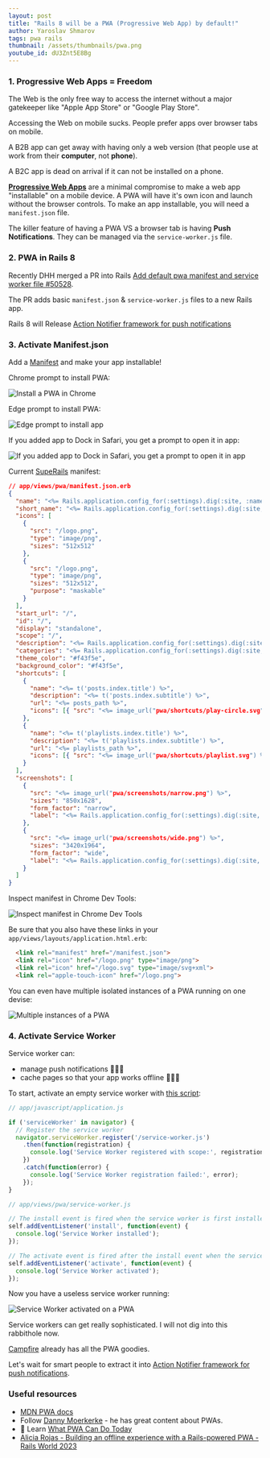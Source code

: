 ```yaml
---
layout: post
title: "Rails 8 will be a PWA (Progressive Web App) by default!"
author: Yaroslav Shmarov
tags: pwa rails
thumbnail: /assets/thumbnails/pwa.png
youtube_id: dU3Znt5E8Bg
---
```


### 1. Progressive Web Apps = Freedom

The Web is the only free way to access the internet without a major gatekeeper like "Apple App Store" or "Google Play Store".

Accessing the Web on mobile sucks. People prefer apps over browser tabs on mobile.

A B2B app can get away with having only a web version (that people use at work from their **computer**, not **phone**).

A B2C app is dead on arrival if it can not be installed on a phone.

[**Progressive Web Apps**](https://developer.mozilla.org/en-US/docs/Web/Progressive_web_apps) are a minimal compromise to make a web app "installable" on a mobile device. A PWA will have it's own icon and launch without the browser controls. To make an app installable, you will need a `manifest.json` file.

The killer feature of having a PWA VS a browser tab is having **Push Notifications**. They can be managed via the `service-worker.js` file.

### 2. PWA in Rails 8

Recently DHH merged a PR into Rails [Add default pwa manifest and service worker file #50528](https://github.com/rails/rails/pull/50528).

The PR adds basic `manifest.json` & `service-worker.js` files to a new Rails app.

Rails 8 will Release [Action Notifier framework for push notifications](https://github.com/rails/rails/issues/50454)

### 3. Activate Manifest.json

Add a [Manifest](https://developer.mozilla.org/en-US/docs/Web/Manifest) and make your app installable!

Chrome prompt to install PWA:

![Install a PWA in Chrome](/assets/images/pwa-install-chrome.png)

Edge prompt to install PWA:

![Edge prompt to install app](/assets/images/pwa-install-edge.png)

If you added app to Dock in Safari, you get a prompt to open it in app:

![If you added app to Dock in Safari, you get a prompt to open it in app](/assets/images/pwa-open-safari.png)

Current [SupeRails](https://superails.com/) manifest:

```json
// app/views/pwa/manifest.json.erb
{
  "name": "<%= Rails.application.config_for(:settings).dig(:site, :name) %>",
  "short_name": "<%= Rails.application.config_for(:settings).dig(:site, :short_name) %>",
  "icons": [
    {
      "src": "/logo.png",
      "type": "image/png",
      "sizes": "512x512"
    },
    {
      "src": "/logo.png",
      "type": "image/png",
      "sizes": "512x512",
      "purpose": "maskable"
    }
  ],
  "start_url": "/",
  "id": "/",
  "display": "standalone",
  "scope": "/",
  "description": "<%= Rails.application.config_for(:settings).dig(:site, :description) %>",
  "categories": "<%= Rails.application.config_for(:settings).dig(:site, :keywords) %>",
  "theme_color": "#f43f5e",
  "background_color": "#f43f5e",
  "shortcuts": [
    {
      "name": "<%= t('posts.index.title') %>",
      "description": "<%= t('posts.index.subtitle') %>",
      "url": "<%= posts_path %>",
      "icons": [{ "src": "<%= image_url("pwa/shortcuts/play-circle.svg") %>", "sizes": "96x96" }]
    },
    {
      "name": "<%= t('playlists.index.title') %>",
      "description": "<%= t('playlists.index.subtitle') %>",
      "url": "<%= playlists_path %>",
      "icons": [{ "src": "<%= image_url("pwa/shortcuts/playlist.svg") %>", "sizes": "96x96" }]
    }
  ],
  "screenshots": [
    {
      "src": "<%= image_url("pwa/screenshots/narrow.png") %>",
      "sizes": "850x1628",
      "form_factor": "narrow",
      "label": "<%= Rails.application.config_for(:settings).dig(:site, :description) %>"
    },
    {
      "src": "<%= image_url("pwa/screenshots/wide.png") %>",
      "sizes": "3420x1964",
      "form_factor": "wide",
      "label": "<%= Rails.application.config_for(:settings).dig(:site, :description) %>"
    }
  ]
}
```

Inspect manifest in Chrome Dev Tools:

![Inspect manifest in Chrome Dev Tools](/assets/images/pwa-manifest-debug.png)

Be sure that you also have these links in your `app/views/layouts/application.html.erb`:

```html
  <link rel="manifest" href="/manifest.json">
  <link rel="icon" href="/logo.png" type="image/png">
  <link rel="icon" href="/logo.svg" type="image/svg+xml">
  <link rel="apple-touch-icon" href="/logo.png">
```

You can even have multiple isolated instances of a PWA running on one devise:

![Multiple instances of a PWA](/assets/images/pwa-multiple-instances.jpeg)

### 4. Activate Service Worker

Service worker can:
- manage push notifications 💪💪💪
- cache pages so that your app works offline 💪💪💪

To start, activate an empty service worker with [this script](https://developer.mozilla.org/en-US/docs/Web/API/ServiceWorkerRegistration#examples):

```js
// app/javascript/application.js

if ('serviceWorker' in navigator) {
  // Register the service worker
  navigator.serviceWorker.register('/service-worker.js')
    .then(function(registration) {
      console.log('Service Worker registered with scope:', registration.scope);
    })
    .catch(function(error) {
      console.log('Service Worker registration failed:', error);
    });
}
```

```js
// app/views/pwa/service-worker.js

// The install event is fired when the service worker is first installed
self.addEventListener('install', function(event) {
  console.log('Service Worker installed');
});

// The activate event is fired after the install event when the service worker is actually controlling the page
self.addEventListener('activate', function(event) {
  console.log('Service Worker activated');
});
```

Now you have a useless service worker running:

![Service Worker activated on a PWA](/assets/images/pwa-service-worker-activated.png)

Service workers can get really sophisticated. I will not dig into this rabbithole now.

[Campfire](https://once.com/campfire) already has all the PWA goodies.

Let's wait for smart people to extract it into [Action Notifier framework for push notifications](https://github.com/rails/rails/issues/50454).

### Useful resources

- [MDN PWA docs](https://developer.mozilla.org/en-US/docs/Web/Progressive_web_apps)
- Follow [Danny Moerkerke](https://twitter.com/dannymoerkerke) - he has great content about PWAs.
- 🤠 Learn [What PWA Can Do Today](https://whatpwacando.today/)
- [Alicia Rojas - Building an offline experience with a Rails-powered PWA - Rails World 2023](https://www.youtube.com/watch?v=Gj8ov0cOuA0&ab_channel=RubyonRails)
